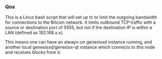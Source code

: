 ### Qos ###

This is a Linux bash script that will set up tc to limit the outgoing bandwidth for connections to the Bitcoin network. It limits outbound TCP traffic with a source or destination port of 5555, but not if the destination IP is within a LAN (defined as 192.168.x.x).

This means one can have an always-on genesisxd instance running, and another local genesisxd/genesisx-qt instance which connects to this node and receives blocks from it.
